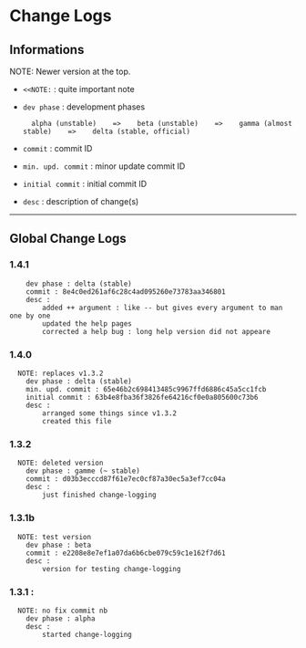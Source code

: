 # Change Logs

## Informations

NOTE: Newer version at the top.

* `<<NOTE:` : quite important note
* `dev phase` : development phases

        alpha (unstable)    =>    beta (unstable)    =>    gamma (almost stable)    =>    delta (stable, official)

* `commit` : commit ID
* `min. upd. commit` : minor update commit ID
* `initial commit` : initial commit ID
* `desc` : description of change(s)

---

## Global Change Logs

### 1.4.1

```
    dev phase : delta (stable)
    commit : 8e4c0ed261af6c28c4ad095260e73783aa346801
    desc :
        added ++ argument : like -- but gives every argument to man one by one
        updated the help pages
        corrected a help bug : long help version did not appeare
```

### 1.4.0
```
  NOTE: replaces v1.3.2
    dev phase : delta (stable)
    min. upd. commit : 65e46b2c698413485c9967ffd6886c45a5cc1fcb
    initial commit : 63b4e8fba36f3826fe64216cf0e0a805600c73b6
    desc :
        arranged some things since v1.3.2
        created this file
```

### 1.3.2
```
  NOTE: deleted version
    dev phase : gamme (~ stable)
    commit : d03b3ecccd87f61e7ec0cf87a30ec5a3ef7cc04a
    desc :
        just finished change-logging
```

### 1.3.1b
```
  NOTE: test version
    dev phase : beta
    commit : e2208e8e7ef1a07da6b6cbe079c59c1e162f7d61
    desc :
        version for testing change-logging
```
### 1.3.1 :
```
  NOTE: no fix commit nb
    dev phase : alpha
    desc :
        started change-logging
```
